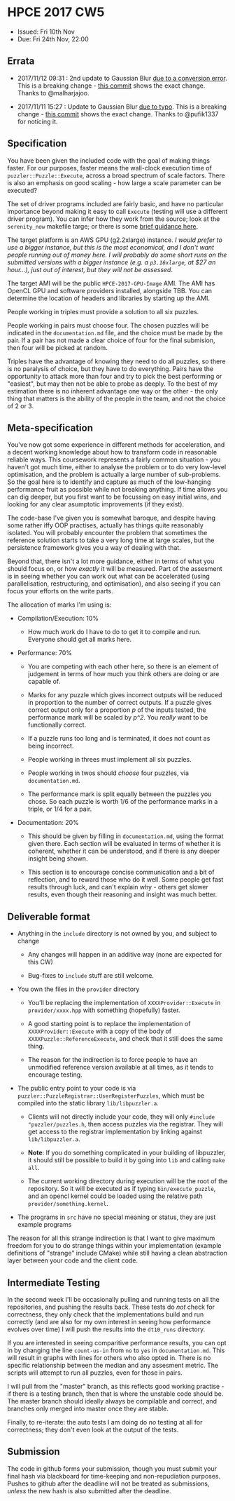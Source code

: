 HPCE 2017 CW5
=============

- Issued: Fri 10th Nov
- Due: Fri 24th Nov, 22:00

Errata
------

- 2017/11/12 09:31 : 2nd update to Gaussian Blur [due to a conversion error](https://github.com/HPCE/hpce-2017-cw5/issues/2).
  This is a breaking change - [this commit](https://github.com/HPCE/hpce-2017-cw5/commit/75597bf9127d2de0609b9140ae98188c86546da2#diff-21875e3b4a1a684a0b4a86d747c02c44)
  shows the exact change. Thanks to @malharjajoo.

- 2017/11/11 15:27 : Update to Gaussian Blur [due to typo](https://github.com/HPCE/hpce-2017-cw5/issues/2). This
  is a breaking change - [this commit](https://github.com/HPCE/hpce-2017-cw5/commit/ebe50e7de615280df8ffa97b600acfa14a869a32#diff-21875e3b4a1a684a0b4a86d747c02c44)
  shows the exact change. Thanks to @pufik1337 for noticing it.

Specification
-------------

You have been given the included code with the
goal of making things faster. For our purposes,
faster means the wall-clock execution time of
`puzzler::Puzzle::Execute`, across a broad spectrum
of scale factors. There is also an emphasis on
good scaling - how large a scale parameter can
be executed?

The set of driver programs included are fairly basic, and have
no particular importance beyond making it easy to call
`Execute` (testing will use a different driver program). You can infer
how they work from the source; look at the `serenity_now` makefile
targe; or there is some [brief guidance here](https://github.com/HPCE/hpce-2017-cw5/issues/7).

The target platform is an AWS GPU (g2.2xlarge) instance. _I would
prefer to use a bigger instance, but this is the most economical,
and I don't want people running out of money here. I will probably
do some short runs on the submitted versions with a bigger instance
(e.g. a `p3.16xlarge`, at $27 an hour...), just out of interest,
but they will not be assessed_.

The target AMI will be the public `HPCE-2017-GPU-Image` AMI.
The AMI has OpenCL GPU and software providers installed, alongside
TBB. You can determine the location of headers and libraries by
starting up the AMI.

People working in triples must provide a solution to all six puzzles.

People working in pairs must choose four. The chosen puzzles will be
indicated in the `documentation.md` file, and the choice must be made
by the pair. If a pair has not made a clear choice of four for the
final submision, then four will be picked at random.

Triples have the advantage of knowing they need to 
do all puzzles, so there is no paralysis of choice, but they
have to do everything. Pairs have the opportunity to attack
more than four and try to pick the best performing or "easiest",
but may then not be able to probe as deeply. To the best
of my estimation there is no inherent advantage one
way or the other - the only thing that matters is the
ability of the people in the team, and not the choice of 2 or 3.

Meta-specification
------------------

You've now got some experience in different methods
for acceleration, and a decent working knowledge
about how to transform code in reasonable reliable
ways. This coursework represents a fairly common
situation - you haven't got much time, either to analyse
the problem or to do very low-level optimisation, and the problem
is actually a large number of sub-problems. So the goal
here is to identify and capture as much of the low-hanging
performance fruit as possible while not breaking anything.
If time allows you can dig deeper, but you first want to be
focussing on easy initial wins, and looking for any
clear asumptotic improvements (if they exist).

The code-base I've given you is somewhat baroque,
and despite having some rather iffy OOP practises,
actually has things quite reasonably
isolated. You will probably encounter the problem
that sometimes the reference solution starts to take
a very long time at large scales, but the persistence
framework gives you a way of dealing with that.

Beyond that, there isn't a lot more guidance, either
in terms of what you should focus on, or how
_exactly_ it will be measured. Part of the assesment
is in seeing whether you can work out what can be
accelerated (using parallelisation, restructuring, and
optimisation), and also seeing if you can focus your
efforts on the write parts.

The allocation of marks I'm using is:

- Compilation/Execution: 10%

  - How much work do I have to do to get it to compile and run.
    Everyone should get all marks here.

- Performance: 70%

  - You are competing with each other here, so there is an element of
    judgement in terms of how much you think others are doing or are
    capable of.
  
  - Marks for any puzzle which gives incorrect outputs will be
    reduced in proportion to the number of correct outputs. If
    a puzzle gives correct output only for a proportion _p_ of
    the inputs tested, the performance mark will be scaled by _p^2_. 
    You *really* want to be functionally correct.

  - If a puzzle runs too long and is terminated, it does not count
    as being incorrect.

  - People working in threes must implement all six puzzles.

  - People working in twos should _choose_ four puzzles, via `documentation.md`.

  - The performance mark is split equally between the puzzles
    you chose. So each puzzle is worth 1/6 of the performance marks in a
    triple, or 1/4 for a pair.
   
- Documentation: 20%

  - This should be given by filling in `documentation.md`, using
    the format given there. Each section will be evaluated in terms
    of whether it is coherent, whether it can be understood, and
    if there is any deeper insight being shown.

  - This section is to encourage concise communication and a bit of
    reflection, and to reward those who do it well. Some people get
    fast results through luck, and can't explain why - others get slower
    results, even though their reasoning and insight was much better.


Deliverable format
------------------

- Anything in the `include` directory is not owned by you, and subject to change

  - Any changes will happen in an additive way (none are expected for this CW)

  - Bug-fixes to `include` stuff are still welcome.

- You own the files in the `provider` directory

  - You'll be replacing the implementation of `XXXXProvider::Execute` in `provider/xxxx.hpp`
    with something (hopefully) faster.

  - A good starting point is to replace the implementation of `XXXXProvider::Execute` with a copy
    of the body of `XXXXPuzzle::ReferenceExecute`, and check that it still does the same thing.

  - The reason for the indirection is to force people to have an unmodified reference version
    available at all times, as it tends to encourage testing.

- The public entry point to your code is via `puzzler::PuzzleRegistrar::UserRegisterPuzzles`,
    which must be compiled into the static library `lib/libpuzzler.a`.

    - Clients will not directly include your code, they will only `#include "puzzler/puzzles.h`,
      then access puzzles via the registrar. They will get access to the registrar implementation
      by linking against `lib/libpuzzler.a`.

    - **Note**: If you do something complicated in your building of libpuzzler, it should still be
      possible to build it by going into `lib` and calling `make all`.

    - The current working directory during execution will be the root of the repository. So
      it will be executed as if typing `bin/execute_puzzle`, and an opencl kernel could be
      loaded using the relative path `provider/something.kernel`.

- The programs in `src` have no special meaning or status, they are just example programs

The reason for all this strange indirection is that I want to give
maximum freedom for you to do strange things within your implementation
(example definitions of "strange" include CMake) while still having a clean
abstraction layer between your code and the client code.

Intermediate Testing
--------------------

In the second week I'll be occasionally pulling and running tests on all the repositories,
and pushing the results back. These tests do _not_ check for correctness, they only check
that the implementations build and run correctly (and are also for my own interest
in seeing how performance evolves over time) I will push the results into
the `dt10_runs` directory.

If you are interested in seeing comparitive performance results, you can opt in
by changing the line `count-us-in` from `no` to `yes` in `documentation.md`.
This will result in graphs with lines for others who also opted in. There is no
specific relationship between the median and any assesment metric. The scripts will
attempt to run all puzzles, even for those in pairs. 

I will pull from the "master" branch, as this reflects good working practise - if
there is a testing branch, then that is where the unstable code should
be. The master branch should ideally always be compilable and correct, and
branches only merged into master once they are stable.

Finally, to re-iterate: the auto tests I am doing do _no_ testing at all for correctness;
they don't even look at the output of the tests.

Submission
----------

The code in github forms your submission, though you must submit your
final hash via blackboard for time-keeping and non-repudiation purposes.
Pushes to github after the deadline will not be treated as submissions,
_unless_ the new hash is also submitted after the deadline.

